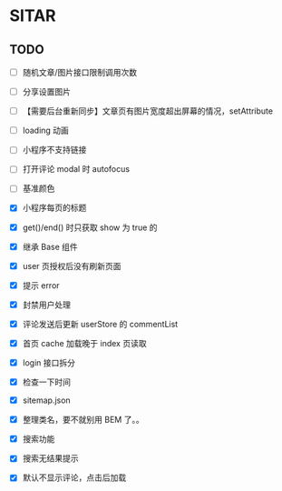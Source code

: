 # SITAR

## TODO

- [ ] 随机文章/图片接口限制调用次数
- [ ] 分享设置图片
- [ ] 【需要后台重新同步】文章页有图片宽度超出屏幕的情况，setAttribute
- [ ] loading 动画

- [ ] 小程序不支持链接
- [ ] 打开评论 modal 时 autofocus
- [ ] 基准颜色

- [x] 小程序每页的标题
- [x] get()/end() 时只获取 show 为 true 的
- [x] 继承 Base 组件
- [x] user 页授权后没有刷新页面
- [x] 提示 error
- [x] 封禁用户处理
- [x] 评论发送后更新 userStore 的 commentList
- [x] 首页 cache 加载晚于 index 页读取
- [x] login 接口拆分
- [x] 检查一下时间
- [x] sitemap.json
- [x] 整理类名，要不就别用 BEM 了。。
- [x] 搜索功能
- [x] 搜索无结果提示
- [x] 默认不显示评论，点击后加载